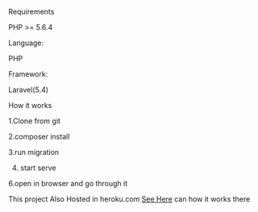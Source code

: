 Requirements

 PHP >= 5.6.4

Language:

PHP

Framework:

Laravel(5.4)


How it works

1.Clone  from git 

2.composer install

3.run migration 

4. start serve 

6.open in browser and go through it 

This project Also Hosted in heroku.com <a href="https://online-task.herokuapp.com/">See Here</a> can how it works there

 



